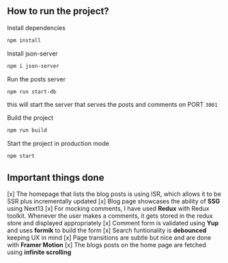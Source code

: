 ## How to run the project?

Install dependencies

```bash
npm install
```

Install json-server

```bash
npm i json-server
```

Run the posts server

```bash
npm run start-db
```

this will start the server that serves the posts and comments on PORT `3001`

Build the project

```bash
npm run build
```

Start the project in production mode

```bash
npm start
```

## Important things done

[x] The homepage that lists the blog posts is using ISR, which allows it to be SSR plus incrementally updated
[x] Blog page showcases the ability of **SSG** using Next13
[x] For mocking comments, I have used **Redux** with Redux toolkit. Whenever the user makes a comments, it gets stored in the redux store and displayed appropriately
[x] Comment form is validated using **Yup** and uses **formik** to build the form
[x] Search funtionality is **debounced** keeping UX in mind
[x] Page transitions are subtle but nice and are done with **Framer Motion**
[x] The blogs posts on the home page are fetched using **infinite scrolling**
